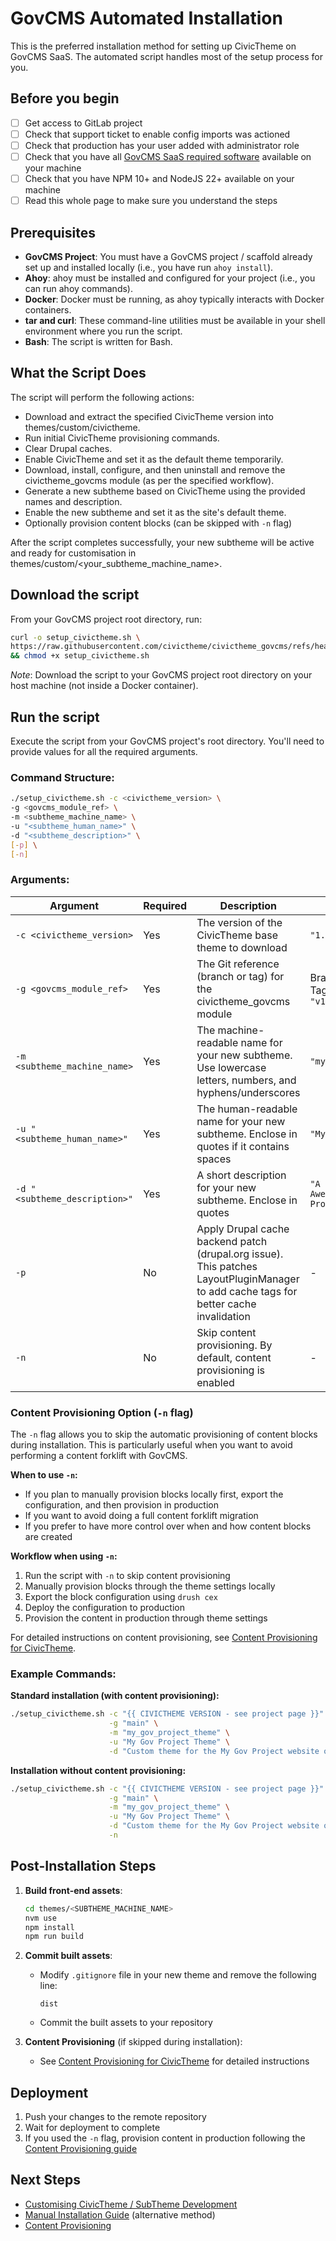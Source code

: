 # GovCMS Automated Installation

This is the preferred installation method for setting up CivicTheme on GovCMS SaaS. The automated script handles most of the setup process for you.

## Before you begin

* [ ] Get access to GitLab project
* [ ] Check that support ticket to enable config imports was actioned
* [ ] Check that production has your user added with administrator role
* [ ] Check that you have all [GovCMS SaaS required software](https://github.com/govCMS/GovCMS/wiki/1.1-Local-setup#dependencies) available on your machine
* [ ] Check that you have NPM 10+ and NodeJS 22+ available on your machine
* [ ] Read this whole page to make sure you understand the steps

## Prerequisites

* **GovCMS Project**: You must have a GovCMS project / scaffold already set up and installed locally (i.e., you have run `ahoy install`).
* **Ahoy**: ahoy must be installed and configured for your project (i.e., you can run ahoy commands).
* **Docker**: Docker must be running, as ahoy typically interacts with Docker containers.
* **tar and curl**: These command-line utilities must be available in your shell environment where you run the script.
* **Bash**: The script is written for Bash.

## What the Script Does

The script will perform the following actions:

* Download and extract the specified CivicTheme version into themes/custom/civictheme.
* Run initial CivicTheme provisioning commands.
* Clear Drupal caches.
* Enable CivicTheme and set it as the default theme temporarily.
* Download, install, configure, and then uninstall and remove the civictheme\_govcms module (as per the specified workflow).
* Generate a new subtheme based on CivicTheme using the provided names and description.
* Enable the new subtheme and set it as the site's default theme.
* Optionally provision content blocks (can be skipped with `-n` flag)

After the script completes successfully, your new subtheme will be active and ready for customisation in themes/custom/\<your\_subtheme\_machine\_name>.

## Download the script

From your GovCMS project root directory, run:

```bash
curl -o setup_civictheme.sh \
https://raw.githubusercontent.com/civictheme/civictheme_govcms/refs/heads/main/scripts/setup_civictheme.sh \
&& chmod +x setup_civictheme.sh
```

_Note_: Download the script to your GovCMS project root directory on your host machine (not inside a Docker container).

## Run the script

Execute the script from your GovCMS project's root directory. You'll need to provide values for all the required arguments.

### Command Structure:

```bash
./setup_civictheme.sh -c <civictheme_version> \
-g <govcms_module_ref> \
-m <subtheme_machine_name> \
-u "<subtheme_human_name>" \
-d "<subtheme_description>" \
[-p] \
[-n]
```

### Arguments:

| Argument                      | Required | Description                                                                                                                           | Example                                                                                  |
| ----------------------------- | -------- | ------------------------------------------------------------------------------------------------------------------------------------- | ---------------------------------------------------------------------------------------- |
| `-c <civictheme_version>`     | Yes      | The version of the CivicTheme base theme to download                                                                                  | `"1.11.0"`                                                                               |
| `-g <govcms_module_ref>`      | Yes      | The Git reference (branch or tag) for the civictheme\_govcms module                                                                   | <p>Branch: <code>"main"</code><br>Tag: <code>"1.0.1"</code> or <code>"v1.0.1"</code></p> |
| `-m <subtheme_machine_name>`  | Yes      | The machine-readable name for your new subtheme. Use lowercase letters, numbers, and hyphens/underscores                              | `"my_custom_site_theme"`                                                                 |
| `-u "<subtheme_human_name>"`  | Yes      | The human-readable name for your new subtheme. Enclose in quotes if it contains spaces                                                | `"My Custom Site Theme"`                                                                 |
| `-d "<subtheme_description>"` | Yes      | A short description for your new subtheme. Enclose in quotes                                                                          | `"A custom theme for My Awesome GovCMS Project"`                                         |
| `-p`                          | No       | Apply Drupal cache backend patch (drupal.org issue). This patches LayoutPluginManager to add cache tags for better cache invalidation | -                                                                                        |
| `-n`                          | No       | Skip content provisioning. By default, content provisioning is enabled                                                                | -                                                                                        |

### Content Provisioning Option (`-n` flag)

The `-n` flag allows you to skip the automatic provisioning of content blocks during installation. This is particularly useful when you want to avoid performing a content forklift with GovCMS.

**When to use `-n`:**

* If you plan to manually provision blocks locally first, export the configuration, and then provision in production
* If you want to avoid doing a full content forklift migration
* If you prefer to have more control over when and how content blocks are created

**Workflow when using `-n`:**

1. Run the script with `-n` to skip content provisioning
2. Manually provision blocks through the theme settings locally
3. Export the block configuration using `drush cex`
4. Deploy the configuration to production
5. Provision the content in production through theme settings

For detailed instructions on content provisioning, see [Content Provisioning for CivicTheme](govcms-content-provisioning/).

### Example Commands:

**Standard installation (with content provisioning):**

```bash
./setup_civictheme.sh -c "{{ CIVICTHEME VERSION - see project page }}" \
                      -g "main" \
                      -m "my_gov_project_theme" \
                      -u "My Gov Project Theme" \
                      -d "Custom theme for the My Gov Project website on GovCMS."
```

**Installation without content provisioning:**

```bash
./setup_civictheme.sh -c "{{ CIVICTHEME VERSION - see project page }}" \
                      -g "main" \
                      -m "my_gov_project_theme" \
                      -u "My Gov Project Theme" \
                      -d "Custom theme for the My Gov Project website on GovCMS." \
                      -n
```

## Post-Installation Steps

1.  **Build front-end assets**:

    ```bash
    cd themes/<SUBTHEME_MACHINE_NAME>
    nvm use
    npm install
    npm run build
    ```
2. **Commit built assets**:
   *   Modify `.gitignore` file in your new theme and remove the following line:

       ```
       dist
       ```
   * Commit the built assets to your repository
3. **Content Provisioning** (if skipped during installation):
   * See [Content Provisioning for CivicTheme](govcms-content-provisioning.md) for detailed instructions

## Deployment

1. Push your changes to the remote repository
2. Wait for deployment to complete
3. If you used the `-n` flag, provision content in production following the [Content Provisioning guide](govcms-content-provisioning/)

## Next Steps

* [Customising CivicTheme / SubTheme Development](../development/drupal-theme/)
* [Manual Installation Guide](govcms-saas-manual.md) (alternative method)
* [Content Provisioning](govcms-content-provisioning.md)

